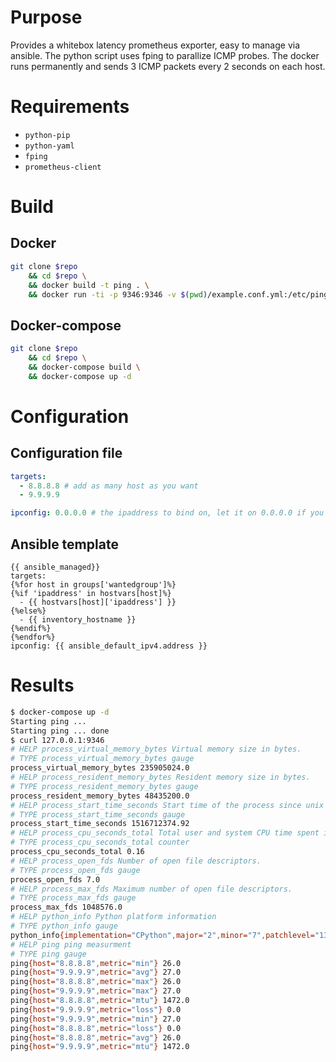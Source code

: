 # Purpose
Provides a whitebox latency prometheus exporter, easy to manage via ansible. The python script uses fping to parallize ICMP probes. The docker runs permanently and sends 3 ICMP packets every 2 seconds on each host.

# Requirements

* `python-pip`
* `python-yaml`
* `fping`
* `prometheus-client`

# Build
## Docker
```bash
git clone $repo
    && cd $repo \
    && docker build -t ping . \
    && docker run -ti -p 9346:9346 -v $(pwd)/example.conf.yml:/etc/ping/hosts.yml ping
```

## Docker-compose

```bash
git clone $repo
    && cd $repo \
    && docker-compose build \
    && docker-compose up -d 
```

# Configuration

## Configuration file
```yaml
targets:
  - 8.8.8.8 # add as many host as you want
  - 9.9.9.9

ipconfig: 0.0.0.0 # the ipaddress to bind on, let it on 0.0.0.0 if you use the docker.
```

## Ansible template

```jinja
{{ ansible_managed}}
targets:
{%for host in groups['wantedgroup']%}
{%if 'ipaddress' in hostvars[host]%}
  - {{ hostvars[host]['ipaddress'] }}
{%else%}
  - {{ inventory_hostname }}
{%endif%}
{%endfor%}
ipconfig: {{ ansible_default_ipv4.address }}
```
# Results

```bash
$ docker-compose up -d
Starting ping ... 
Starting ping ... done
$ curl 127.0.0.1:9346
# HELP process_virtual_memory_bytes Virtual memory size in bytes.
# TYPE process_virtual_memory_bytes gauge
process_virtual_memory_bytes 235905024.0
# HELP process_resident_memory_bytes Resident memory size in bytes.
# TYPE process_resident_memory_bytes gauge
process_resident_memory_bytes 48435200.0
# HELP process_start_time_seconds Start time of the process since unix epoch in seconds.
# TYPE process_start_time_seconds gauge
process_start_time_seconds 1516712374.92
# HELP process_cpu_seconds_total Total user and system CPU time spent in seconds.
# TYPE process_cpu_seconds_total counter
process_cpu_seconds_total 0.16
# HELP process_open_fds Number of open file descriptors.
# TYPE process_open_fds gauge
process_open_fds 7.0
# HELP process_max_fds Maximum number of open file descriptors.
# TYPE process_max_fds gauge
process_max_fds 1048576.0
# HELP python_info Python platform information
# TYPE python_info gauge
python_info{implementation="CPython",major="2",minor="7",patchlevel="13",version="2.7.13"} 1.0
# HELP ping ping measurment
# TYPE ping gauge
ping{host="8.8.8.8",metric="min"} 26.0
ping{host="9.9.9.9",metric="avg"} 27.0
ping{host="8.8.8.8",metric="max"} 26.0
ping{host="9.9.9.9",metric="max"} 27.0
ping{host="8.8.8.8",metric="mtu"} 1472.0
ping{host="9.9.9.9",metric="loss"} 0.0
ping{host="9.9.9.9",metric="min"} 27.0
ping{host="8.8.8.8",metric="loss"} 0.0
ping{host="8.8.8.8",metric="avg"} 26.0
ping{host="9.9.9.9",metric="mtu"} 1472.0
```

